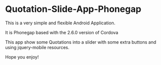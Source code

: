 Quotation-Slide-App-Phonegap
============================


This is a very simple and flexible Android Application.

It is Phonegap based with the 2.6.0 version of Cordova

This app show some Quotations into a slider with 
some extra buttons and using jquery-mobile resources.

Hope you enjoy!
